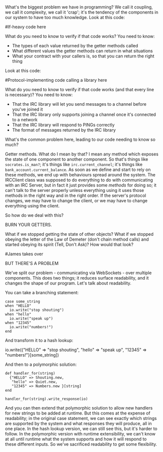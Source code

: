 What's the biggest problem we have in programming? We call it coupling, we call it complexity, we call it 'crap'; it's the tendency of the components in our system to have too much knowledge. Look at this code:

#If-heavy code here

What do you need to know to verify if that code works? You need to know:

* The types of each value returned by the getter methods called
* What different values the getter methods can return in what situations
* What your contract with your callers is, so that you can return the right thing

Look at this code:

#Protocol-implementing code calling a library here

What do you need to know to verify if that code works (and that every line is necessary)? You need to know:

* That the IRC library will let you send messages to a channel before you've joined it
* That the IRC library only supports joining a channel once it's connected to a network
* That the IRC library will respond to PINGs correctly 
* The format of messages returned by the IRC library

What's the common problem here, leading to our code needing to know so much?

Getter methods. What do I mean by that? I mean any method which exposes the state of one component to another component. So that's things like `socrates.is_man?`; it's things like `irc.current_channel`; it's things like `bank_account.current_balance`. As soon as we define and start to rely on these methods, we end up with behaviours spread around the system. The IRCClient class was supposed to do everything to do with communicating with an IRC Server, but in fact it just provides some *methods* for doing so; it can't talk to the server properly unless everything using it uses those methods in the right way and in the right order. If the server's protocol changes, we may have to change the client, or we may have to change everything using the client.

So how do we deal with this?

BURN YOUR GETTERS.

What if we stopped getting the state of other objects? What if we stopped obeying the letter of the Law of Demeter (don't chain method calls) and started obeying its spirit (Tell, Don't Ask)? How would that look?

#James takes over

BUT THERE'S A PROBLEM

We've split our problem - communicating via WebSockets - over multiple components. This does two things; it reduces surface readability, and it changes the shape of our program. Let's talk about readability.

You can take a branching statement:

    case some_string
    when "HELLO"
      io.write("stop shouting")
    when "hello"
      io.write("speak up")
    when "12345"
      io.write("numbers!")
    end

And transform it to a hash lookup:

   io.write({"HELLO" => "stop shouting",
             "hello" => "speak up",
             "12345" => "numbers!"}[some_string])

And then to a polymorphic solution:

    def handler_for(string)
      {"HELLO" => Shouting.new,
       "hello" => Quiet.new,
       "12345" => Numbers.new }[string]
    end

    handler_for(string).write_response(io)

And you can then extend that polymorphic solution to allow new handlers for new strings to be added at runtime. But this comes at the expense of readability; in the original case statement, we can see exactly which strings are supported by the system and what responses they will produce, all in one place. In the hash lookup version, we can still see this, but it's harder to follow. In the polymorphic version with runtime extensibility, we can't know at all until runtime what the system supports and how it will respond to these different inputs. So we've sacrificed readability to get some flexibility. 
